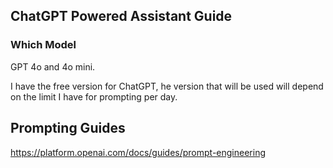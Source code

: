## ChatGPT Powered Assistant Guide

### Which Model
GPT 4o and 4o mini.

I have the free version for ChatGPT, he version that will be used will depend on the limit I have for prompting per day.

## Prompting Guides

https://platform.openai.com/docs/guides/prompt-engineering
